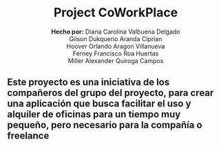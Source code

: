 <div align="center">
	<h1><strong>Project CoWorkPlace</strong></h1>
	<strong>Hecho por:</strong> Diana Carolina Valbuena Delgado<br>
  Gilson Dukquerio Aranda Ciprian<br>
  Hoover Orlando Aragon Villanueva<br>
  Ferney Francisco Roa Huertas<br>
  Miller Alexander Quiroga Campos<br>
</div>

## Este proyecto es una iniciativa de los compañeros del grupo del proyecto, para crear una aplicación que busca facilitar el uso y alquiler de oficinas para un tiempo muy pequeño, pero necesario para la compañía o freelance
